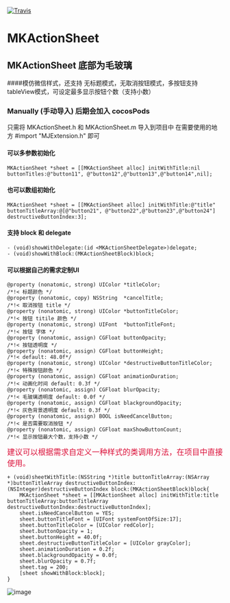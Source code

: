 [![Travis](https://img.shields.io/travis/mk2016/MKActionSheet.svg?style=flat)](https://travis-ci.org/mk2016/MKActionSheet)

# MKActionSheet

## MKActionSheet 底部为毛玻璃
####模仿微信样式，还支持 无标题模式，无取消按钮模式，多按钮支持tableView模式，可设定最多显示按钮个数（支持小数）

### Manually (手动导入)  后期会加入 cocosPods
只需将 MKActionSheet.h 和 MKActionSheet.m 导入到项目中 在需要使用的地方 #import "MJExtension.h" 即可

#### 可以多参数初始化
```
MKActionSheet *sheet = [[MKActionSheet alloc] initWithTitle:nil buttonTitles:@"button11", @"button12",@"button13",@"button14",nil];
```
#### 也可以数组初始化
```
MKActionSheet *sheet = [[MKActionSheet alloc] initWithTitle:@"title" buttonTitleArray:@[@"button21", @"button22",@"button23",@"button24"] destructiveButtonIndex:3];
```

#### 支持 block 和 delegate
```
- (void)showWithDelegate:(id <MKActionSheetDelegate>)delegate;
- (void)showWithBlock:(MKActionSheetBlock)block;
```

#### 可以根据自己的需求定制UI
```
@property (nonatomic, strong) UIColor *titleColor;                  /*!< 标题颜色 */
@property (nonatomic, copy) NSString  *cancelTitle;                 /*!< 取消按钮 title */
@property (nonatomic, strong) UIColor *buttonTitleColor;            /*!< 按钮 titile 颜色 */
@property (nonatomic, strong) UIFont  *buttonTitleFont;             /*!< 按钮 字体 */
@property (nonatomic, assign) CGFloat buttonOpacity;                /*!< 按钮透明度 */
@property (nonatomic, assign) CGFloat buttonHeight;                 /*!< default: 48.0f*/
@property (nonatomic, strong) UIColor *destructiveButtonTitleColor; /*!< 特殊按钮颜色 */
@property (nonatomic, assign) CGFloat animationDuration;            /*!< 动画化时间 default: 0.3f */
@property (nonatomic, assign) CGFloat blurOpacity;                  /*!< 毛玻璃透明度 default: 0.0f */
@property (nonatomic, assign) CGFloat blackgroundOpacity;           /*!< 灰色背景透明度 default: 0.3f */
@property (nonatomic, assign) BOOL isNeedCancelButton;              /*!< 是否需要取消按钮 */
@property (nonatomic, assign) CGFloat maxShowButtonCount;           /*!< 显示按钮最大个数，支持小数 */
```


<font color=#DC143C size=4 face="黑体">建议可以根据需求自定义一种样式的类调用方法，在项目中直接使用。</font>

```
+ (void)sheetWithTitle:(NSString *)title buttonTitleArray:(NSArray *)buttonTitleArray destructiveButtonIndex:(NSInteger)destructiveButtonIndex block:(MKActionSheetBlock)block{
    MKActionSheet *sheet = [[MKActionSheet alloc] initWithTitle:title buttonTitleArray:buttonTitleArray destructiveButtonIndex:destructiveButtonIndex];
    sheet.isNeedCancelButton = YES;
    sheet.buttonTitleFont = [UIFont systemFontOfSize:17];
    sheet.buttonTitleColor = [UIColor redColor];
    sheet.buttonOpacity = 1;
    sheet.buttonHeight = 40.0f;
    sheet.destructiveButtonTitleColor = [UIColor grayColor];
    sheet.animationDuration = 0.2f;
    sheet.blackgroundOpacity = 0.0f;
    sheet.blurOpacity = 0.7f;
    sheet.tag = 200;
    [sheet showWithBlock:block];
}
```
 ![image](https://github.com/mk2016/MKActionSheet/raw/master/Screenshots/1.png)
